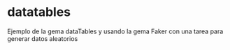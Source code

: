 # datatables
Ejemplo de la gema dataTables y usando la gema Faker con una tarea para generar datos aleatorios
